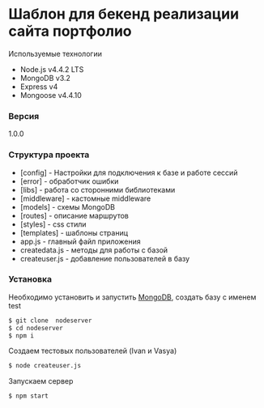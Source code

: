 # Шаблон для бекенд реализации сайта портфолио

Используемые технологии

  - Node.js v4.4.2 LTS
  - MongoDB v3.2
  - Express v4
  - Mongoose v4.4.10



### Версия
1.0.0

### Структура проекта

* [config] - Настройки для подключения к базе и работе сессий
* [error] - обработчик ошибки
* [libs] - работа со сторонними библиотеками
* [middleware] - кастомные middleware
* [models] - схемы MongoDB
* [routes] - описание маршрутов
* [styles] - css стили
* [templates] - шаблоны страниц
* app.js - главный файл приложения
* createdata.js - методы для работы с базой
* сreateuser.js - добавление пользователей в базу

### Установка

Необходимо установить и запустить [MongoDB](https://www.mongodb.org/), создать базу с именем test

```sh
$ git clone  nodeserver
$ cd nodeserver
$ npm i 

```

Cоздаем тестовых пользователей  (Ivan и Vasya)

```sh
$ node createuser.js
```

Запускаем сервер

```sh
$ npm start
```
